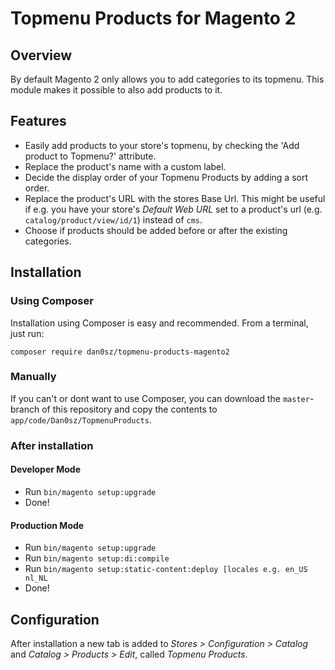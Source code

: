 # Topmenu Products for Magento 2

## Overview

By default Magento 2 only allows you to add categories to its topmenu. This module makes it possible to also add products to it.

## Features

- Easily add products to your store's topmenu, by checking the 'Add product to Topmenu?' attribute.
- Replace the product's name with a custom label.
- Decide the display order of your Topmenu Products by adding a sort order.
- Replace the product's URL with the stores Base Url. This might be useful if e.g. you have your store's *Default Web URL* set to a product's url (e.g. `catalog/product/view/id/1`) instead of `cms`.
- Choose if products should be added before or after the existing categories. 

## Installation

### Using Composer

Installation using Composer is easy and recommended. From a terminal, just run:

`composer require dan0sz/topmenu-products-magento2`

### Manually

If you can't or dont want to use Composer, you can download the `master`-branch of this repository and copy the contents to `app/code/Dan0sz/TopmenuProducts`.

### After installation

#### Developer Mode

- Run `bin/magento setup:upgrade`
- Done!

#### Production Mode

- Run `bin/magento setup:upgrade`
- Run `bin/magento setup:di:compile`
- Run `bin/magento setup:static-content:deploy [locales e.g. en_US nl_NL`
- Done!

## Configuration

After installation a new tab is added to *Stores > Configuration > Catalog* and *Catalog > Products > Edit*, called *Topmenu Products*.